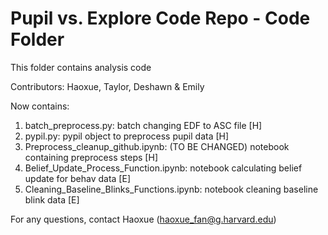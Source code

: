 # Pupil vs. Explore Code Repo - Code Folder

This folder contains analysis code

Contributors: Haoxue, Taylor, Deshawn & Emily

Now contains:

1. batch_preprocess.py: batch changing EDF to ASC file [H]
2. pypil.py: pypil object to preprocess pupil data [H]
3. Preprocess_cleanup_github.ipynb: (TO BE CHANGED) notebook containing preprocess steps [H]
4. Belief_Update_Process_Function.ipynb: notebook calculating belief update for behav data [E]
5. Cleaning_Baseline_Blinks_Functions.ipynb: notebook cleaning baseline blink data [E]

For any questions, contact Haoxue (haoxue_fan@g.harvard.edu)
